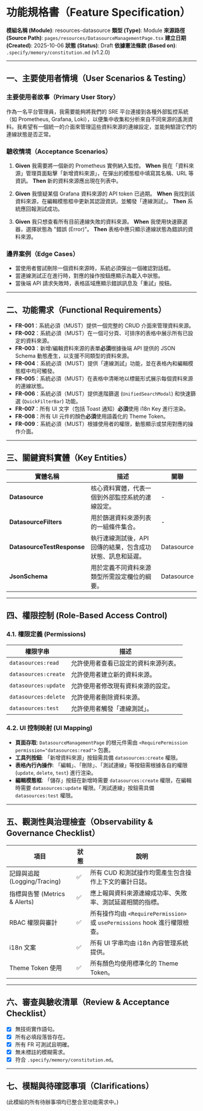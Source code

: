 # 功能規格書（Feature Specification）

**模組名稱 (Module)**: resources-datasource
**類型 (Type)**: Module
**來源路徑 (Source Path)**: `pages/resources/DatasourceManagementPage.tsx`
**建立日期 (Created)**: 2025-10-06
**狀態 (Status)**: Draft
**依據憲法條款 (Based on)**: `.specify/memory/constitution.md` (v1.2.0)

---

## 一、主要使用者情境（User Scenarios & Testing）

### 主要使用者故事（Primary User Story）
作為一名平台管理員，我需要能夠將我們的 SRE 平台連接到各種外部監控系統（如 Prometheus, Grafana, Loki），以便集中收集和分析來自不同來源的遙測資料。我希望有一個統一的介面來管理這些資料來源的連線設定，並能夠驗證它們的連線狀態是否正常。

### 驗收情境（Acceptance Scenarios）
1.  **Given** 我需要將一個新的 Prometheus 實例納入監控。
    **When** 我在「資料來源」管理頁面點擊「新增資料來源」，在彈出的模態框中填寫其名稱、URL 等資訊。
    **Then** 新的資料來源應出現在列表中。

2.  **Given** 我懷疑某個 Grafana 資料來源的 API token 已過期。
    **When** 我找到該資料來源，在編輯模態框中更新其認證資訊，並觸發「連線測試」。
    **Then** 系統應回報測試成功。

3.  **Given** 我只想查看所有目前連線失敗的資料來源。
    **When** 我使用快速篩選器，選擇狀態為 "錯誤 (Error)"。
    **Then** 表格中應只顯示連線狀態為錯誤的資料來源。

### 邊界案例（Edge Cases）
- 當使用者嘗試刪除一個資料來源時，系統必須彈出一個確認對話框。
- 當連線測試正在進行時，對應的操作按鈕應顯示為載入中狀態。
- 當後端 API 請求失敗時，表格區域應顯示錯誤訊息及「重試」按鈕。

---

## 二、功能需求（Functional Requirements）

- **FR-001**：系統必須（MUST）提供一個完整的 CRUD 介面來管理資料來源。
- **FR-002**：系統必須（MUST）在一個可分頁、可排序的表格中展示所有已設定的資料來源。
- **FR-003**：新增/編輯資料來源的表單**必須**根據後端 API 提供的 JSON Schema 動態產生，以支援不同類型的資料來源。
- **FR-004**：系統必須（MUST）提供「連線測試」功能，並在表格內和編輯模態框中均可觸發。
- **FR-005**：系統必須（MUST）在表格中清晰地以標籤形式展示每個資料來源的連線狀態。
- **FR-006**：系統必須（MUST）提供進階篩選 (`UnifiedSearchModal`) 和快速篩選 (`QuickFilterBar`) 功能。
- **FR-007**：所有 UI 文字（包括 Toast 通知）**必須**使用 i18n Key 進行渲染。
- **FR-008**：所有 UI 元件的顏色**必須**使用語義化的 Theme Token。
- **FR-009**：系統必須（MUST）根據使用者的權限，動態顯示或禁用對應的操作介面。

---

## 三、關鍵資料實體（Key Entities）
| 實體名稱 | 描述 | 關聯 |
|-----------|------|------|
| **Datasource** | 核心資料實體，代表一個到外部監控系統的連線設定。 | - |
| **DatasourceFilters** | 用於篩選資料來源列表的一組條件集合。 | - |
| **DatasourceTestResponse**| 執行連線測試後，API 回傳的結果，包含成功狀態、訊息和延遲。 | Datasource |
| **JsonSchema** | 用於定義不同資料來源類型所需設定欄位的綱要。 | Datasource |

---

## 四、權限控制 (Role-Based Access Control)

### 4.1. 權限定義 (Permissions)
| 權限字串 | 描述 |
|---|---|
| `datasources:read` | 允許使用者查看已設定的資料來源列表。 |
| `datasources:create` | 允許使用者建立新的資料來源。 |
| `datasources:update` | 允許使用者修改現有資料來源的設定。 |
| `datasources:delete` | 允許使用者刪除資料來源。 |
| `datasources:test` | 允許使用者觸發「連線測試」。 |

### 4.2. UI 控制映射 (UI Mapping)
- **頁面存取**: `DatasourceManagementPage` 的根元件需由 `<RequirePermission permission="datasources:read">` 包裹。
- **工具列按鈕**: 「新增資料來源」按鈕需具備 `datasources:create` 權限。
- **表格內行內操作**: 「編輯」、「刪除」、「測試連線」等按鈕需根據各自的權限 (`update`, `delete`, `test`) 進行渲染。
- **編輯模態框**: 「儲存」按鈕在新增時需要 `datasources:create` 權限，在編輯時需要 `datasources:update` 權限。「測試連線」按鈕需具備 `datasources:test` 權限。

---

## 五、觀測性與治理檢查（Observability & Governance Checklist）

| 項目 | 狀態 | 說明 |
|------|------|------|
| 記錄與追蹤 (Logging/Tracing) | ✅ | 所有 CUD 和測試操作均需產生包含操作上下文的審計日誌。 |
| 指標與告警 (Metrics & Alerts) | ✅ | 應上報與資料來源連線成功率、失敗率、測試延遲相關的指標。 |
| RBAC 權限與審計 | ✅ | 所有操作均由 `<RequirePermission>` 或 `usePermissions` hook 進行權限檢查。 |
| i18n 文案 | ✅ | 所有 UI 字串均由 i18n 內容管理系統提供。 |
| Theme Token 使用 | ✅ | 所有顏色均使用標準化的 Theme Token。 |

---

## 六、審查與驗收清單（Review & Acceptance Checklist）

- [x] 無技術實作語句。
- [x] 所有必填段落皆存在。
- [x] 所有 FR 可測試且明確。
- [x] 無未標註的模糊需求。
- [x] 符合 `.specify/memory/constitution.md`。

---

## 七、模糊與待確認事項（Clarifications）

(此模組的所有待辦事項均已整合至功能需求中。)